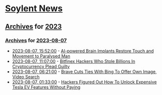 # [Soylent News](../../../README.md)

## [Archives](../../index.md) for [2023](../index.md)

### [Archives](../../index.md) for [2023-08-07](index.md)

* [2023-08-07, 15:52:00](https://soylentnews.org/article.pl?sid=23/08/06/1934248&from=rss) - [AI-powered Brain Implants Restore Touch and Movement to Paralysed Man](https://soylentnews.org/article.pl?sid=23/08/06/1934248&from=rss)
* [2023-08-07, 11:07:00](https://soylentnews.org/article.pl?sid=23/08/06/1922212&from=rss) - [Bitfinex Hackers Who Stole Billions In Cryptocurrency Plead Guilty](https://soylentnews.org/article.pl?sid=23/08/06/1922212&from=rss)
* [2023-08-07, 06:21:00](https://soylentnews.org/article.pl?sid=23/08/06/0623211&from=rss) - [Brave Cuts Ties With Bing To Offer Own Image, Video Search](https://soylentnews.org/article.pl?sid=23/08/06/0623211&from=rss)
* [2023-08-07, 01:33:00](https://soylentnews.org/article.pl?sid=23/08/06/0545207&from=rss) - [Hackers Figured Out How To Unlock Expensive Tesla EV Features Without Paying](https://soylentnews.org/article.pl?sid=23/08/06/0545207&from=rss)
